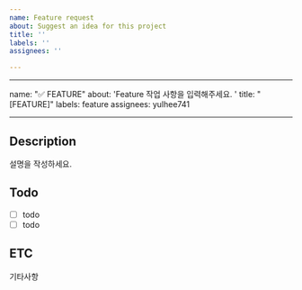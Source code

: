 ```yaml
---
name: Feature request
about: Suggest an idea for this project
title: ''
labels: ''
assignees: ''

---
```


---
name: "✅ FEATURE"
about: 'Feature 작업 사항을 입력해주세요. '
title: "[FEATURE]"
labels: feature
assignees: yulhee741

---

## Description 
설명을 작성하세요. 

## Todo 
- [ ] todo 
- [ ] todo

## ETC
기타사항
